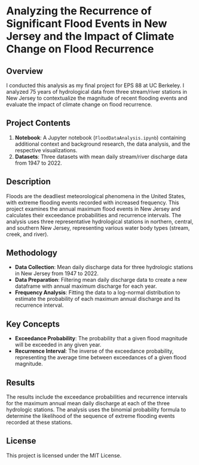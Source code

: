 # Analyzing the Recurrence of Significant Flood Events in New Jersey and the Impact of Climate Change on Flood Recurrence

## Overview
I conducted this analysis as my final project for EPS 88 at UC Berkeley. I analyzed 75 years of hydrological data from three stream/river stations in New Jersey to contextualize the magnitude of recent flooding events and evaluate the impact of climate change on flood recurrence.

## Project Contents
1. **Notebook**: A Jupyter notebook (`FloodDataAnalysis.ipynb`) containing additional context and background research, the data analysis, and the respective visualizations.
2. **Datasets**: Three datasets with mean daily stream/river discharge data from 1947 to 2022.

## Description
Floods are the deadliest meteorological phenomena in the United States, with extreme flooding events recorded with increased frequency. This project examines the annual maximum flood events in New Jersey and calculates their exceedance probabilities and recurrence intervals. The analysis uses three representative hydrological stations in northern, central, and southern New Jersey, representing various water body types (stream, creek, and river).

## Methodology
- **Data Collection**: Mean daily discharge data for three hydrologic stations in New Jersey from 1947 to 2022.
- **Data Preparation**: Filtering mean daily discharge data to create a new dataframe with annual maximum discharge for each year.
- **Frequency Analysis**: Fitting the data to a log-normal distribution to estimate the probability of each maximum annual discharge and its recurrence interval.

## Key Concepts
- **Exceedance Probability**: The probability that a given flood magnitude will be exceeded in any given year.
- **Recurrence Interval**: The inverse of the exceedance probability, representing the average time between exceedances of a given flood magnitude.

## Results
The results include the exceedance probabilities and recurrence intervals for the maximum annual mean daily discharge at each of the three hydrologic stations. The analysis uses the binomial probability formula to determine the likelihood of the sequence of extreme flooding events recorded at these stations.

## License
This project is licensed under the MIT License.
